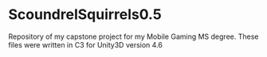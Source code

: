 # ScoundrelSquirrels0.5
Repository of my capstone project for my Mobile Gaming MS degree.
These files were written in C3 for Unity3D version 4.6
